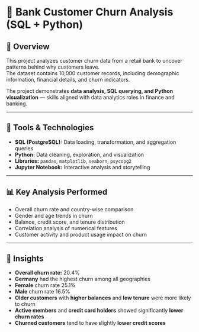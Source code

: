 # 🏦 Bank Customer Churn Analysis (SQL + Python)

## 📘 Overview
This project analyzes customer churn data from a retail bank to uncover patterns behind why customers leave.  
The dataset contains 10,000 customer records, including demographic information, financial details, and churn indicators.

The project demonstrates **data analysis, SQL querying, and Python visualization** — skills aligned with data analytics roles in finance and banking.

---

## 🧰 Tools & Technologies
- **SQL (PostgreSQL):** Data loading, transformation, and aggregation queries  
- **Python:** Data cleaning, exploration, and visualization  
- **Libraries:** `pandas`, `matplotlib`, `seaborn`, `psycopg2`  
- **Jupyter Notebook:** Interactive analysis and storytelling

---

## 📊 Key Analysis Performed
- Overall churn rate and country-wise comparison  
- Gender and age trends in churn  
- Balance, credit score, and tenure distribution  
- Correlation analysis of numerical features  
- Customer activity and product usage impact on churn

---

## 🧠 Insights
- **Overall churn rate:** 20.4%  
- **Germany** had the highest churn among all geographies  
- **Female** churn rate 25.1%
- **Male** churn rate 16.5%
- **Older customers** with **higher balances** and **low tenure** were more likely to churn  
- **Active members** and **credit card holders** showed significantly **lower churn rates**  
- **Churned customers** tend to have slightly **lower credit scores**
